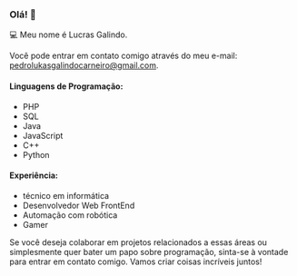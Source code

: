 ### Olá! 👋

💻 Meu nome é Lucras Galindo. 

Você pode entrar em contato comigo através do meu e-mail: pedrolukasgalindocarneiro@gmail.com.

#### Linguagens de Programação:

- PHP
- SQL
- Java
- JavaScript
- C++
- Python

#### Experiência:

- técnico em informática 
- Desenvolvedor Web FrontEnd
- Automação com robótica
- Gamer 

Se você deseja colaborar em projetos relacionados a essas áreas ou simplesmente quer bater um papo sobre programação, sinta-se à vontade para entrar em contato comigo. Vamos criar coisas incríveis juntos!
